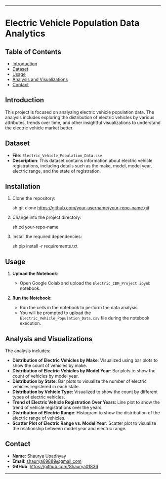 
---

# Electric Vehicle Population Data Analytics


## Table of Contents

- [Introduction](#introduction)
- [Dataset](#dataset)
- [Usage](#usage)
- [Analysis and Visualizations](#analysis-and-visualizations)
- [Contact](#contact)

## Introduction

This project is focused on analyzing electric vehicle population data. The analysis includes exploring the distribution of electric vehicles by various attributes, trends over time, and other insightful visualizations to understand the electric vehicle market better.

## Dataset

- **File**: `Electric_Vehicle_Population_Data.csv`
- **Description**: This dataset contains information about electric vehicle registrations, including details such as the make, model, model year, electric range, and the state of registration.

## Installation

1. Clone the repository:

    sh
    git clone https://github.com/your-username/your-repo-name.git
    

2. Change into the project directory:

    sh
    cd your-repo-name
    

3. Install the required dependencies:

    sh
    pip install -r requirements.txt


## Usage

1. **Upload the Notebook**:
    - Open Google Colab and upload the `Electric_IBM_Project.ipynb` notebook.

2. **Run the Notebook**:
    - Run the cells in the notebook to perform the data analysis.
    - You will be prompted to upload the `Electric_Vehicle_Population_Data.csv` file during the notebook execution.

## Analysis and Visualizations

The analysis includes:

- **Distribution of Electric Vehicles by Make**: Visualized using bar plots to show the count of vehicles by make.
- **Distribution of Electric Vehicles by Model Year**: Bar plots to show the count of vehicles by model year.
- **Distribution by State**: Bar plots to visualize the number of electric vehicles registered in each state.
- **Distribution by Vehicle Type**: Visualized to show the count by different types of electric vehicles.
- **Trend of Electric Vehicle Registration Over Years**: Line plot to show the trend of vehicle registrations over the years.
- **Distribution of Electric Range**: Histogram to show the distribution of the electric range of vehicles.
- **Scatter Plot of Electric Range vs. Model Year**: Scatter plot to visualize the relationship between model year and electric range.

## Contact

- **Name**: Shaurya Upadhyay
- **Email**: shaurya69889@gmail.com
- **GitHub**: https://github.com/Shaurya01836

---
